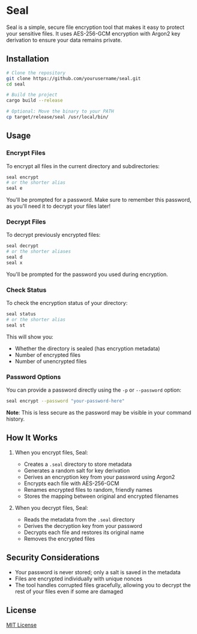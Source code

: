 # Seal

Seal is a simple, secure file encryption tool that makes it easy to protect your sensitive files. It uses AES-256-GCM encryption with Argon2 key derivation to ensure your data remains private.


## Installation

```bash
# Clone the repository
git clone https://github.com/yourusername/seal.git
cd seal

# Build the project
cargo build --release

# Optional: Move the binary to your PATH
cp target/release/seal /usr/local/bin/
```

## Usage

### Encrypt Files

To encrypt all files in the current directory and subdirectories:

```bash
seal encrypt
# or the shorter alias
seal e
```

You'll be prompted for a password. Make sure to remember this password, as you'll need it to decrypt your files later!

### Decrypt Files

To decrypt previously encrypted files:

```bash
seal decrypt
# or the shorter aliases
seal d
seal x
```

You'll be prompted for the password you used during encryption.

### Check Status

To check the encryption status of your directory:

```bash
seal status
# or the shorter alias
seal st
```

This will show you:

- Whether the directory is sealed (has encryption metadata)
- Number of encrypted files
- Number of unencrypted files

### Password Options

You can provide a password directly using the `-p` or `--password` option:

```bash
seal encrypt --password "your-password-here"
```

**Note**: This is less secure as the password may be visible in your command history.

## How It Works

1. When you encrypt files, Seal:

   - Creates a `.seal` directory to store metadata
   - Generates a random salt for key derivation
   - Derives an encryption key from your password using Argon2
   - Encrypts each file with AES-256-GCM
   - Renames encrypted files to random, friendly names
   - Stores the mapping between original and encrypted filenames

2. When you decrypt files, Seal:
   - Reads the metadata from the `.seal` directory
   - Derives the decryption key from your password
   - Decrypts each file and restores its original name
   - Removes the encrypted files

## Security Considerations

- Your password is never stored; only a salt is saved in the metadata
- Files are encrypted individually with unique nonces
- The tool handles corrupted files gracefully, allowing you to decrypt the rest of your files even if some are damaged

## License

[MIT License](LICENSE)
